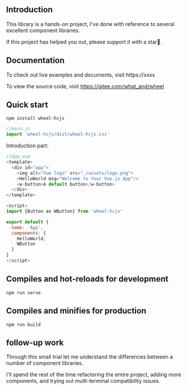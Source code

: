 ## Introduction
This library is a hands-on project, I've done with reference to several excellent component libraries.

If this project has helped you out, please support it with a star🌟.

## Documentation
To check out live examples and documents, visit https://xxxx

To view the source code, visit https://gitee.com/what_and/wheel
## Quick start
```
npm install wheel-hcjv
```
```js
//main.js
import 'wheel-hcjv/dist/wheel-hcjv.css'
```
Introduction part:
```js
//App.vue
<template>
  <div id="app">
    <img alt="Vue logo" src="./assets/logo.png">
    <HelloWorld msg="Welcome to Your Vue.js App"/>
    <w-button>A default button</w-button>
  </div>
</template>

<script>
import {Button as WButton} from 'wheel-hcjv'

export default {
  name: 'App',
  components: {
    HelloWorld,
    WButton
  }
}
</script>
```

## Compiles and hot-reloads for development
```
npm run serve
```

## Compiles and minifies for production
```
npm run build
```
## follow-up work

Through this small trial let me understand the differences between a number of component libraries.

I'll spend the rest of the time refactoring the entire project, adding more components, and trying out multi-terminal compatibility issues.